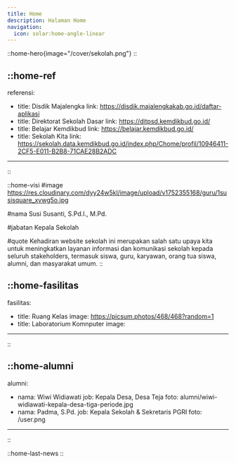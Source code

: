 ```yaml
---
title: Home
description: Halaman Home
navigation:
  icon: solar:home-angle-linear
---
```


::home-hero{image="/cover/sekolah.png"}
::

::home-ref
---
referensi:
  - title: Disdik Majalengka
    link: https://disdik.majalengkakab.go.id/daftar-aplikasi
  - title: Direktorat Sekolah Dasar
    link: https://ditpsd.kemdikbud.go.id/
  - title: Belajar Kemdikbud
    link: https://belajar.kemdikbud.go.id/
  - title: Sekolah Kita
    link: https://sekolah.data.kemdikbud.go.id/index.php/Chome/profil/10946411-2CF5-E011-B2B8-71CAE28B2ADC
---
::

::home-visi
#image
<https://res.cloudinary.com/dyy24w5kl/image/upload/v1752355168/guru/1susisquare_xvwg5o.jpg>

#nama
Susi Susanti, S.Pd.I., M.Pd.

#jabatan
Kepala Sekolah

#quote
Kehadiran website sekolah ini merupakan salah satu upaya kita untuk meningkatkan layanan informasi dan komunikasi sekolah kepada seluruh stakeholders, termasuk siswa, guru, karyawan, orang tua siswa, alumni, dan masyarakat umum.
::

::home-fasilitas
---
fasilitas:
  - title: Ruang Kelas
    image: https://picsum.photos/468/468?random=1
  - title: Laboratorium Komnputer
    image: 
---
::

::home-alumni
---
alumni:
  - nama: Wiwi Widiawati
    job: Kepala Desa, Desa Teja
    foto: alumni/wiwi-widiawati-kepala-desa-tiga-periode.jpg
  - nama: Padma, S.Pd.
    job: Kepala Sekolah & Sekretaris PGRI
    foto: /user.png
---
::

::home-last-news
::
